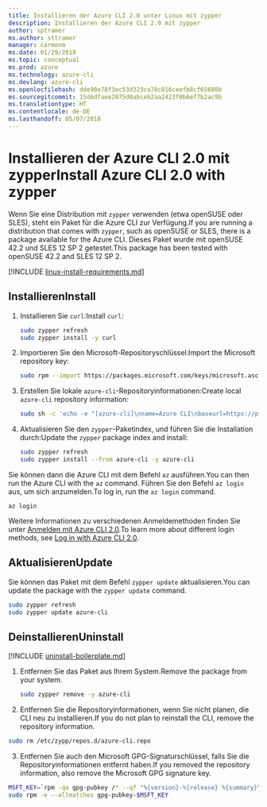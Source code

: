 ```yaml
---
title: Installieren der Azure CLI 2.0 unter Linux mit zypper
description: Installieren der Azure CLI 2.0 mit zypper
author: sptramer
ms.author: sttramer
manager: carmonm
ms.date: 01/29/2018
ms.topic: conceptual
ms.prod: azure
ms.technology: azure-cli
ms.devlang: azure-cli
ms.openlocfilehash: dde90e78f3ec53d323ca78c816ceefb8cf65608b
ms.sourcegitcommit: 15d6dfaee2075d0abceb2aa2423f0b6ef7b2ac9b
ms.translationtype: HT
ms.contentlocale: de-DE
ms.lasthandoff: 05/07/2018
---
```

# <a name="install-azure-cli-20-with-zypper"></a><span data-ttu-id="9410d-103">Installieren der Azure CLI 2.0 mit zypper</span><span class="sxs-lookup"><span data-stu-id="9410d-103">Install Azure CLI 2.0 with zypper</span></span>

<span data-ttu-id="9410d-104">Wenn Sie eine Distribution mit `zypper` verwenden (etwa openSUSE oder SLES), steht ein Paket für die Azure CLI zur Verfügung.</span><span class="sxs-lookup"><span data-stu-id="9410d-104">If you are running a distribution that comes with `zypper`, such as openSUSE or SLES, there is a package available for the Azure CLI.</span></span> <span data-ttu-id="9410d-105">Dieses Paket wurde mit openSUSE 42.2 und SLES 12 SP 2 getestet.</span><span class="sxs-lookup"><span data-stu-id="9410d-105">This package has been tested with openSUSE 42.2 and SLES 12 SP 2.</span></span>

[!INCLUDE [linux-install-requirements.md](includes/linux-install-requirements.md)]

## <a name="install"></a><span data-ttu-id="9410d-106">Installieren</span><span class="sxs-lookup"><span data-stu-id="9410d-106">Install</span></span>

1. <span data-ttu-id="9410d-107">Installieren Sie `curl`:</span><span class="sxs-lookup"><span data-stu-id="9410d-107">Install `curl`:</span></span>

   ```bash
   sudo zypper refresh
   sudo zypper install -y curl
   ```

2. <span data-ttu-id="9410d-108">Importieren Sie den Microsoft-Repositoryschlüssel:</span><span class="sxs-lookup"><span data-stu-id="9410d-108">Import the Microsoft repository key:</span></span>

   ```bash
   sudo rpm --import https://packages.microsoft.com/keys/microsoft.asc
   ```

3. <span data-ttu-id="9410d-109">Erstellen Sie lokale `azure-cli`-Repositoryinformationen:</span><span class="sxs-lookup"><span data-stu-id="9410d-109">Create local `azure-cli` repository information:</span></span>

   ```bash
   sudo sh -c 'echo -e "[azure-cli]\nname=Azure CLI\nbaseurl=https://packages.microsoft.com/yumrepos/azure-cli\nenabled=1\ntype=rpm-md\ngpgcheck=1\ngpgkey=https://packages.microsoft.com/keys/microsoft.asc" > /etc/zypp/repos.d/azure-cli.repo'
   ```

4. <span data-ttu-id="9410d-110">Aktualisieren Sie den `zypper`-Paketindex, und führen Sie die Installation durch:</span><span class="sxs-lookup"><span data-stu-id="9410d-110">Update the `zypper` package index and install:</span></span>

   ```bash
   sudo zypper refresh
   sudo zypper install --from azure-cli -y azure-cli
   ```

<span data-ttu-id="9410d-111">Sie können dann die Azure CLI mit dem Befehl `az` ausführen.</span><span class="sxs-lookup"><span data-stu-id="9410d-111">You can then run the Azure CLI with the `az` command.</span></span> <span data-ttu-id="9410d-112">Führen Sie den Befehl `az login` aus, um sich anzumelden.</span><span class="sxs-lookup"><span data-stu-id="9410d-112">To log in, run the `az login` command.</span></span>

```azurecli
az login
```

<span data-ttu-id="9410d-113">Weitere Informationen zu verschiedenen Anmeldemethoden finden Sie unter [Anmelden mit Azure CLI 2.0](authenticate-azure-cli.md).</span><span class="sxs-lookup"><span data-stu-id="9410d-113">To learn more about different login methods, see [Log in with Azure CLI 2.0](authenticate-azure-cli.md).</span></span>

## <a name="update"></a><span data-ttu-id="9410d-114">Aktualisieren</span><span class="sxs-lookup"><span data-stu-id="9410d-114">Update</span></span>

<span data-ttu-id="9410d-115">Sie können das Paket mit dem Befehl `zypper update` aktualisieren.</span><span class="sxs-lookup"><span data-stu-id="9410d-115">You can update the package with the `zypper update` command.</span></span>

```bash
sudo zypper refresh
sudo zypper update azure-cli
```

## <a name="uninstall"></a><span data-ttu-id="9410d-116">Deinstallieren</span><span class="sxs-lookup"><span data-stu-id="9410d-116">Uninstall</span></span>

[!INCLUDE [uninstall-boilerplate.md](includes/uninstall-boilerplate.md)]

1. <span data-ttu-id="9410d-117">Entfernen Sie das Paket aus Ihrem System.</span><span class="sxs-lookup"><span data-stu-id="9410d-117">Remove the package from your system.</span></span>

    ```bash
    sudo zypper remove -y azure-cli
    ```

2. <span data-ttu-id="9410d-118">Entfernen Sie die Repositoryinformationen, wenn Sie nicht planen, die CLI neu zu installieren.</span><span class="sxs-lookup"><span data-stu-id="9410d-118">If you do not plan to reinstall the CLI, remove the repository information.</span></span>

  ```bash
  sudo rm /etc/zypp/repos.d/azure-cli.repo
  ```

3. <span data-ttu-id="9410d-119">Entfernen Sie auch den Microsoft GPG-Signaturschlüssel, falls Sie die Repositoryinformationen entfernt haben.</span><span class="sxs-lookup"><span data-stu-id="9410d-119">If you removed the repository information, also remove the Microsoft GPG signature key.</span></span>

  ```bash
  MSFT_KEY=`rpm -qa gpg-pubkey /* --qf "%{version}-%{release} %{summary}\n" | grep Microsoft | awk '{print $1}'`
  sudo rpm -e --allmatches gpg-pubkey-$MSFT_KEY
  ```

